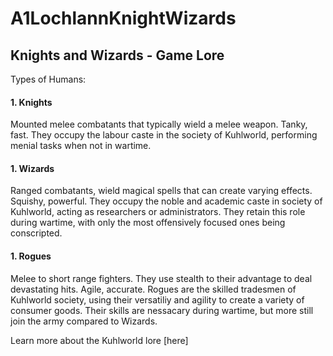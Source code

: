 # A1LochlannKnightWizards
## Knights and Wizards - Game Lore

Types of Humans: 

#### 1. Knights

Mounted melee combatants that typically wield a melee weapon. Tanky, fast. They occupy the labour caste in the society of Kuhlworld, performing menial tasks when not in wartime.

#### 1. Wizards

Ranged combatants, wield magical spells that can create varying effects. Squishy, powerful. They occupy the noble and academic caste in society of Kuhlworld, acting as researchers or administrators. They retain this role during wartime, with only the most offensively focused ones being conscripted.

#### 1. Rogues

Melee to short range fighters. They use stealth to their advantage to deal devastating hits. Agile, accurate. Rogues are the skilled tradesmen of Kuhlworld society, using their versatiliy and agility to create a variety of consumer goods. Their skills are nessacary during wartime, but more still join the army compared to Wizards. 

Learn more about the Kuhlworld lore [here]